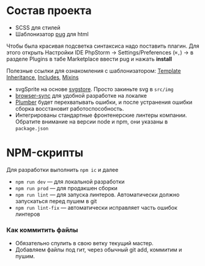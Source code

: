 # Состав проекта

- SCSS для стилей
- Шаблонизатор [pug](https://pugjs.org/) для html

Чтобы была красивая подсветка синтаксиса надо поставить плагин. Для этого открыть Настройки IDE PhpStorm -> Settings/Preferences (`⌘,`) -> в разделе Plugins в табе Marketplace ввести pug и нажать __install__

Полезные ссылки для ознакомления с шаблонизатором: [Template Inheritance](https://pugjs.org/language/inheritance.html), [Includes](https://pugjs.org/language/includes.html), [Mixins](https://pugjs.org/language/mixins.html)

- svgSprite на основе [svgstore](https://www.npmjs.com/package/gulp-svgstore). Просто закиньте svg в `src/img`
- [browser-sync](https://www.npmjs.com/package/browser-sync) для удобной разработке на локалке
- [Plumber](https://www.npmjs.com/package/gulp-plumber) будет перехватывать ошибки, и после устранения ошибки сборка восстановит работоспособность.
- Интегрированы стандартные фронтенерские линтеры компании. Обратите внимание на версии node и npm, они указаны в `package.json`

# NPM-скрипты

Для разработки выполнить `npm ic` и далее

- `npm run dev` — для локальной разработки
- `npm run prod` — для продакшен сборки
- `npm run lint` — для запуска линтеров. Автоматически должно запускаться перед пушем в git
- `npm run lint-fix` — автоматически исправляет часть ошибок линтеров

### Как коммитить файлы
* Обязательно спулить в свою ветку текущий мастер.
* Добавляем файлы под гит, через обычный git add, коммитим и пушим.

